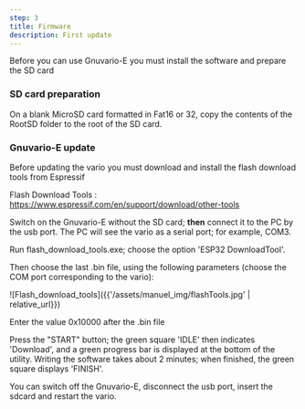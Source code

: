 ```yaml
---
step: 3
title: Firmware
description: First update
---
```


Before you can use Gnuvario-E you must install the software and prepare the SD card

### SD card preparation #
On a blank MicroSD card formatted in Fat16 or 32, copy the contents of the RootSD folder to the root of the SD card.   

### Gnuvario-E update #   
Before updating the vario you must download and install the flash download tools from Espressif

Flash Download Tools : <https://www.espressif.com/en/support/download/other-tools>

Switch on the Gnuvario-E without the SD card; **then** connect it to the PC by the usb port. The PC will see the vario as a serial port; for example, COM3.

Run flash_download_tools.exe; choose the option 'ESP32 DownloadTool'.

Then choose the last .bin file, using the following parameters (choose the COM port corresponding to the vario):

![Flash_download_tools]({{'/assets/manuel_img/flashTools.jpg' | relative_url}})

Enter the value 0x10000 after the .bin file

Press the "START" button; the green square 'IDLE' then indicates 'Download', and a green progress bar is displayed at the bottom of the utility.
Writing the software takes about 2 minutes; when finished, the green square displays 'FINISH'.

You can switch off the Gnuvario-E, disconnect the usb port, insert the sdcard and restart the vario.
